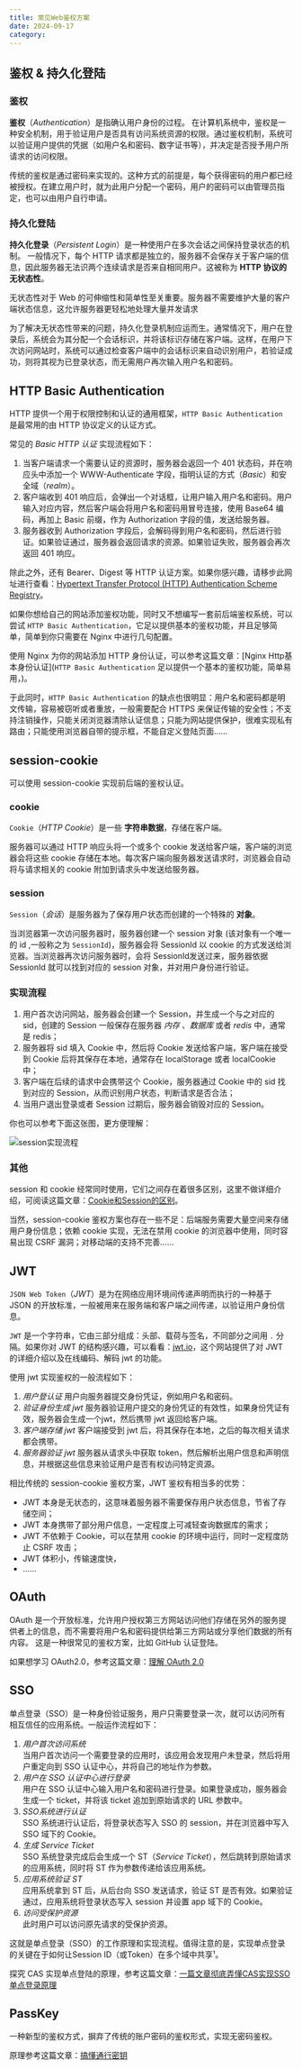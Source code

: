 ```yaml
---
title: 常见Web鉴权方案
date: 2024-09-17 
category:
---
```


## 鉴权 & 持久化登陆
### 鉴权
**鉴权**（*Authentication*）是指确认用户身份的过程。
在计算机系统中，鉴权是一种安全机制，用于验证用户是否具有访问系统资源的权限。通过鉴权机制，系统可以验证用户提供的凭据（如用户名和密码、数字证书等），并决定是否授予用户所请求的访问权限。

传统的鉴权是通过密码来实现的。这种方式的前提是，每个获得密码的用户都已经被授权。在建立用户时，就为此用户分配一个密码，用户的密码可以由管理员指定，也可以由用户自行申请。

### 持久化登陆
**持久化登录**（*Persistent Login*）是一种使用户在多次会话之间保持登录状态的机制。
一般情况下，每个 HTTP 请求都是独立的，服务器不会保存关于客户端的信息，因此服务器无法识两个连续请求是否来自相同用户。这被称为 **HTTP 协议的无状态性**。

无状态性对于 Web 的可伸缩性和简单性至关重要。服务器不需要维护大量的客户端状态信息，这允许服务器更轻松地处理大量并发请求

为了解决无状态性带来的问题，持久化登录机制应运而生。通常情况下，用户在登录后，系统会为其分配一个会话标识，并将该标识存储在客户端。这样，在用户下次访问网站时，系统可以通过检查客户端中的会话标识来自动识别用户，若验证成功，则将其视为已登录状态，而无需用户再次输入用户名和密码。

## HTTP Basic Authentication
HTTP 提供一个用于权限控制和认证的通用框架，`HTTP Basic Authentication` 是最常用的由 HTTP 协议定义的认证方式。

常见的 *Basic HTTP 认证* 实现流程如下：

1. 当客户端请求一个需要认证的资源时，服务器会返回一个 401 状态码，并在响应头中添加一个 WWW-Authenticate 字段，指明认证的方式（*Basic*）和安全域（*realm*）。
2. 客户端收到 401 响应后，会弹出一个对话框，让用户输入用户名和密码。用户输入对应内容，然后客户端会将用户名和密码用冒号连接，使用 Base64 编码，再加上 Basic 前缀，作为 Authorization 字段的值，发送给服务器。
3. 服务器收到 Authorization 字段后，会解码得到用户名和密码，然后进行验证。如果验证通过，服务器会返回请求的资源。如果验证失败，服务器会再次返回 401 响应。

除此之外，还有 Bearer、Digest 等 HTTP 认证方案。如果你感兴趣，请移步此网址进行查看：[Hypertext Transfer Protocol (HTTP) Authentication Scheme Registry](http://www.iana.org/assignments/http-authschemes/http-authschemes.xhtml)。

如果你想给自己的网站添加鉴权功能，同时又不想编写一套前后端鉴权系统，可以尝试 `HTTP Basic Authentication`，它足以提供基本的鉴权功能，并且足够简单，简单到你只需要在 Nginx 中进行几句配置。

使用 Nginx 为你的网站添加 HTTP 身份认证，可以参考这篇文章：[Nginx Http基本身份认证](`HTTP Basic Authentication` 足以提供一个基本的鉴权功能，简单易用，)。

于此同时，`HTTP Basic Authentication` 的缺点也很明显：用户名和密码都是明文传输，容易被窃听或者重放，一般需要配合 HTTPS 来保证传输的安全性；不支持注销操作，只能关闭浏览器清除认证信息；只能为网站提供保护，很难实现私有路由；只能使用浏览器自带的提示框，不能自定义登陆页面……

## session-cookie
可以使用 session-cookie 实现前后端的鉴权认证。

### cookie
`Cookie`（*HTTP Cookie*）是一些 **字符串数据**，存储在客户端。

服务器可以通过 HTTP 响应头将一个或多个 cookie 发送给客户端，客户端的浏览器会将这些 cookie 存储在本地。每次客户端向服务器发送请求时，浏览器会自动将与请求相关的 cookie 附加到请求头中发送给服务器。

### session
`Session`（*会话*）是服务器为了保存用户状态而创建的一个特殊的 **对象**。

当浏览器第一次访问服务器时，服务器创建一个 session 对象 (该对象有一个唯一的 id ,一般称之为 `SessionId`)，服务器会将 SessionId 以 cookie 的方式发送给浏览器。当浏览器再次访问服务器时，会将 SessionId发送过来，服务器依据 SessionId 就可以找到对应的 session 对象，并对用户身份进行验证。

### 实现流程
1. 用户首次访问网站，服务器会创建一个 Session，并生成一个与之对应的 sid，创建的 Session 一般保存在服务器 *内存* 、*数据库* 或者 *redis* 中，通常是 redis；
2. 服务器将 sid 填入 Cookie 中，然后将 Cookie 发送给客户端，客户端在接受到 Cookie 后将其保存在本地，通常存在 localStorage 或者 localCookie 中；
3. 客户端在后续的请求中会携带这个 Cookie，服务器通过 Cookie 中的 sid 找到对应的 Session，从而识别用户状态，判断请求是否合法；
4. 当用户退出登录或者 Session 过期后，服务器会销毁对应的 Session。

你也可以参考下面这张图，更方便理解：

![session实现流程](http://img.ma5hr00m.top//img/20230926223807.png)

### 其他
session 和 cookie 经常同时使用，它们之间存在着很多区别，这里不做详细介绍，可阅读这篇文章：[Cookie和Session的区别](https://wangxiaoxi.cn/posts/http-cookie/)。

当然，session-cookie 鉴权方案也存在一些不足：后端服务需要大量空间来存储用户身份信息；依赖 cookie 实现，无法在禁用 cookie 的浏览器中使用，同时容易出现 CSRF 漏洞；对移动端的支持不完善……

## JWT
`JSON Web Token`（*JWT*）是为在网络应用环境间传递声明而执行的一种基于 JSON 的开放标准，一般被用来在服务端和客户端之间传递，以验证用户身份信息。

`JWT` 是一个字符串，它由三部分组成：头部、载荷与签名，不同部分之间用 `.` 分隔。如果你对 JWT 的结构感兴趣，可以看看：[jwt.io](https://jwt.io/)，这个网站提供了对 JWT 的详细介绍以及在线编码、解码 jwt 的功能。

使用 jwt 实现鉴权的一般流程如下：

1. *用户登认证*
   用户向服务器提交身份凭证，例如用户名和密码。
2. *验证身份生成 jwt*
   服务器验证用户提交的身份凭证的有效性，如果身份凭证有效，服务器会生成一个jwt，然后携带 jwt 返回给客户端。
3. *客户端存储 jwt*
   客户端接受到 jwt 后，将其保存在本地，之后的每次相关请求都会携带。
4. *服务器验证 jwt*
   服务器从请求头中获取 token，然后解析出用户信息和声明信息，并根据这些信息来验证用户是否有权访问特定资源。

相比传统的 session-cookie 鉴权方案，JWT 鉴权有相当多的优势：
- JWT 本身是无状态的，这意味着服务器不需要保存用户状态信息，节省了存储空间；
- JWT 本身携带了部分用户信息，一定程度上可减轻查询数据库的需求；
- JWT 不依赖于 Cookie，可以在禁用 cookie 的环境中运行，同时一定程度防止 CSRF 攻击；
- JWT 体积小，传输速度快，
- ……

## OAuth
OAuth 是一个开放标准，允许用户授权第三方网站访问他们存储在另外的服务提供者上的信息，而不需要将用户名和密码提供给第三方网站或分享他们数据的所有内容。
这是一种很常见的鉴权方案，比如 GitHub 认证登陆。

如果想学习 OAuth2.0，参考这篇文章：[理解 OAuth 2.0](https://www.ruanyifeng.com/blog/2014/05/oauth_2_0.html)

## SSO
单点登录（SSO）是一种身份验证服务，用户只需要登录一次，就可以访问所有相互信任的应用系统。一般运作流程如下：

1. *用户首次访问系统*  
   当用户首次访问一个需要登录的应用时，该应用会发现用户未登录，然后将用户重定向到 SSO 认证中心，并将自己的地址作为参数。
2. *用户在 SSO 认证中心进行登录*  
   用户在 SSO 认证中心输入用户名和密码进行登录。如果登录成功，服务器会生成一个 ticket，并将该 ticket 追加到原始请求的 URL 参数中。
3. *SSO系统进行认证*  
   SSO 系统进行认证后，将登录状态写入 SSO 的 session，并在浏览器中写入 SSO 域下的 Cookie。
4. *生成 Service Ticket*  
   SSO 系统登录完成后会生成一个 ST（*Service Ticket*），然后跳转到原始请求的应用系统，同时将 ST 作为参数传递给该应用系统。
5. *应用系统验证 ST*  
   应用系统拿到 ST 后，从后台向 SSO 发送请求，验证 ST 是否有效。如果验证通过，应用系统将登录状态写入 session 并设置 app 域下的 Cookie。
6. *访问受保护资源*  
   此时用户可以访问原先请求的受保护资源。

这就是单点登录（SSO）的工作原理和实现流程。值得注意的是，实现单点登录的关键在于如何让Session ID（或Token）在多个域中共享¹。

探究 CAS 实现单点登陆的原理，参考这篇文章：[一篇文章彻底弄懂CAS实现SSO单点登录原理](https://www.cnblogs.com/wangsongbai/p/10299655.html)

## PassKey
一种新型的鉴权方式，摒弃了传统的账户密码的鉴权形式，实现无密码鉴权。

原理参考这篇文章：[搞懂通行密钥](https://www.liaoxuefeng.com/article/1563183619768355)